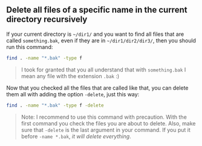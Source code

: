 ## Delete all files of a specific name in the current directory recursively 

If your current directory is `~/dir1/` and you want to find all files that are called `something.bak`,
even if they are in `~/dir1/dir2/dir3/`, then you should run this command:

```sh
find . -name "*.bak" -type f
```

> I took for granted that you all understand that with `something.bak` I mean any file with the extension `.bak` :)

Now that you checked all the files that are called like that, you can delete them all with adding the option `-delete`, just this way:

```sh
find . -name "*.bak" -type f -delete
```

> Note: I recommend to use this command with precaution. With the first command you check the files you are about to delete.
> Also, make sure that `-delete` is the last argument in your command. If you put it before `-name *.bak`, *it will delete everything*.
